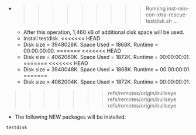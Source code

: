 * >>>>>>>>> Running inst-min-con-xtra-rescue-testdisk.sh ...
  * After this operation, 1,460 kB of additional disk space will be used.
  * Install testdisk.
<<<<<<< HEAD
  * Disk size = 3948028K. Space Used = 1868K. Runtime = 00:00:00:00.
=======
<<<<<<< HEAD
  * Disk size = 4062060K. Space Used = 1872K. Runtime = 00:00:00:01.
=======
<<<<<<< HEAD
  * Disk size = 3940048K. Space Used = 1868K. Runtime = 00:00:00:01.
=======
  * Disk size = 4062004K. Space Used = 1872K. Runtime = 00:00:00:01.
>>>>>>> refs/remotes/origin/bullseye
>>>>>>> refs/remotes/origin/bullseye
>>>>>>> refs/remotes/origin/bullseye
  * The following NEW packages will be installed:
  ```bash
testdisk
  ```
